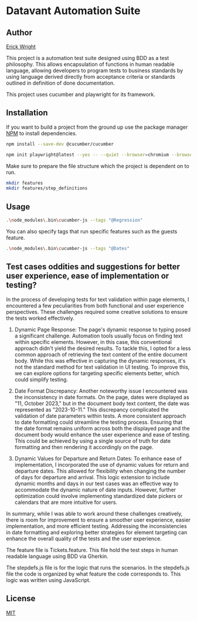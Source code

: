 # Datavant Automation Suite

## Author
[Erick Wright]("https://github.com/wright15")

This project is a automation test suite designed using BDD as a test philosophy. This allows encapsulation of functions in human readable language, allowing developers to program tests to business standards by using language derived directly from acceptance criteria or standards outlined in definition of done documentation.

This project uses cucumber and playwright for its framework.

## Installation
If you want to build a project from the ground up use the package manager [NPM](https://www.npmjs.com/) to install dependencies.

```bash
npm install --save-dev @cucumber/cucumber
```

```bash
npm init playwright@latest --yes -- --quiet --browser=chromium --browser=firefox --browser=webkit --gha
```

Make sure to prepare the file structure which the project is dependent on to run.

```bash
mkdir features
mkdir features/step_definitions
```
## Usage

```bash
.\node_modules\.bin\cucumber-js --tags "@Regression"
```
You can also specify tags that run specific features such as the guests feature.

```bash
.\node_modules\.bin\cucumber-js --tags "@Dates"
```

## Test cases oddities and suggestions for better user experience, ease of implementation or testing?

In the process of developing tests for text validation within page elements, I encountered a few peculiarities from both functional and user experience perspectives. These challenges required some creative solutions to ensure the tests worked effectively.

1. Dynamic Page Response: The page's dynamic response to typing posed a significant challenge. Automation tools usually focus on finding text within specific elements. However, in this case, this conventional approach didn't yield the desired results. To tackle this, I opted for a less common approach of retrieving the text content of the entire document body. While this was effective in capturing the dynamic responses, it's not the standard method for text validation in UI testing. To improve this, we can explore options for targeting specific elements better, which could simplify testing.

2. Date Format Discrepancy: Another noteworthy issue I encountered was the inconsistency in date formats. On the page, dates were displayed as "11, October 2023," but in the document body text content, the date was represented as "2023-10-11." This discrepancy complicated the validation of date parameters within tests. A more consistent approach to date formatting could streamline the testing process. Ensuring that the date format remains uniform across both the displayed page and the document body would enhance the user experience and ease of testing. This could be achieved by using a single source of truth for date formatting and then rendering it accordingly on the page.

3. Dynamic Values for Departure and Return Dates: To enhance ease of implementation, I incorporated the use of dynamic values for return and departure dates. This allowed for flexibility when changing the number of days for departure and arrival. This logic extension to include dynamic months and days in our test cases was an effective way to accommodate the dynamic nature of date inputs. However, further optimization could involve implementing standardized date pickers or calendars that are more intuitive for users.

In summary, while I was able to work around these challenges creatively, there is room for improvement to ensure a smoother user experience, easier implementation, and more efficient testing. Addressing the inconsistencies in date formatting and exploring better strategies for element targeting can enhance the overall quality of the tests and the user experience.


The feature file is Tickets.feature. This file hold the test steps in human readable language using BDD via Gherkin. 

The stepdefs.js file is for the logic that runs the scenarios. In the stepdefs.js file the code is organized by what feature the code corresponds to. This logic was written using JavaScript. 


## License

[MIT](https://choosealicense.com/licenses/mit/)
